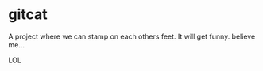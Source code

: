 # gitcat
A project where we can stamp on each others feet.
It will get funny. believe me...



LOL


